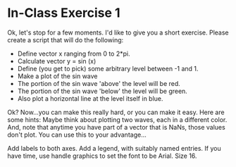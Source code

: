 # In-Class Exercise 1
Ok, let's stop for a few moments. I'd like to give you a short exercise. Please create a script that will do the following:

* Define vector x ranging from 0 to 2*pi. 
* Calculate vector y = sin (x)
* Define (you get to pick) some arbitrary level between -1 and 1.
* Make a plot of the sin wave
* The portion of the sin wave 'above' the level will be red.
* The portion of the sin wave 'below' the level will be green.
* Also plot a horizontal line at the level itself in blue.

Ok? Now...you can make this really hard, or you can make it easy. Here are some hints: Maybe think about plotting two waves, each in a different color. And, note that anytime you have part of a vector that is NaNs, those values don't plot. You can use this to your advantage...

Add labels to both axes. Add a legend, with suitably named entries. If you have time, use handle graphics to set the font to be Arial. Size 16.
